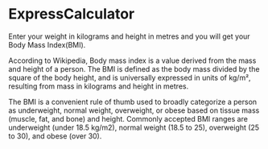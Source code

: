 # ExpressCalculator

Enter your weight in kilograms and height in metres and you will get your Body Mass Index(BMI).

According to Wikipedia, Body mass index is a value derived from the mass and height of a person. The BMI is defined as the body mass divided by the square of the body height, and is universally expressed in units of kg/m², resulting from mass in kilograms and height in metres.

The BMI is a convenient rule of thumb used to broadly categorize a person as underweight, normal weight, overweight, or obese based on tissue mass (muscle, fat, and bone) and height. Commonly accepted BMI ranges are underweight (under 18.5 kg/m2), normal weight (18.5 to 25), overweight (25 to 30), and obese (over 30).
